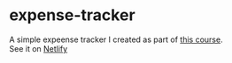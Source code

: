 # expense-tracker
A simple expeense tracker I created as part of [this course](https://www.udemy.com/course/react-the-complete-guide-incl-redux/). <br>
See it on [Netlify](https://expense-tracker-andreyd.netlify.app/)
